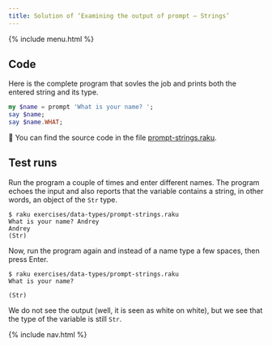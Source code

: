 ```yaml
---
title: Solution of ‘Examining the output of prompt — Strings’
---
```


{% include menu.html %}

## Code

Here is the complete program that sovles the job and prints both the entered string and its type.

```raku
my $name = prompt 'What is your name? ';
say $name;
say $name.WHAT;
```

🦋 You can find the source code in the file [prompt-strings.raku](https://github.com/ash/raku-course/blob/master/exercises/data-types/prompt-strings.raku).

## Test runs

Run the program a couple of times and enter different names. The program echoes the input and also reports that the variable contains a string, in other words, an object of the `Str` type.

    $ raku exercises/data-types/prompt-strings.raku
    What is your name? Andrey
    Andrey
    (Str)

Now, run the program again and instead of a name type a few spaces, then press Enter.

    $ raku exercises/data-types/prompt-strings.raku
    What is your name?    
    
    (Str)

We do not see the output (well, it is seen as white on white), but we see that the type of the variable is still `Str`.

{% include nav.html %}
